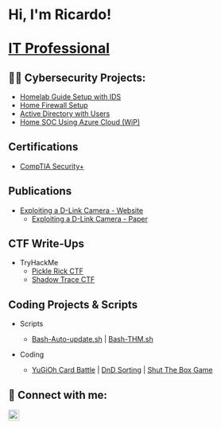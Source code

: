 <h1>Hi, I'm Ricardo! <br/> <a href="https://www.linkedin.com/in/rrivera007"> <br/> IT Professional</a></h1>

<h2>👨‍💻 Cybersecurity Projects:</h2>

 - [Homelab Guide Setup with IDS](https://github.com/RicardoRivera7/HomeLabSetupGuide) <br/>  
 - [Home Firewall Setup](https://github.com/RicardoRivera7/HomeFireWall) <br/>
 - [Active Directory with Users](https://github.com/RicardoRivera7/ActiveDirectorywithUsers)
 - [Home SOC Using Azure Cloud (WiP)](https://github.com/RicardoRivera7/HomeSOCUsingCloud)
   
   

<h2>Certifications</h2>

 - [CompTIA Security+](https://drive.google.com/file/d/189yjvXqCD07E6NFu5unzdU4_NubhBBlU/view?usp=sharing)

<h2>Publications</h2>

- [Exploiting a D-Link Camera - Website](https://www.arcadia.edu/student-life/meet-our-students/fordv/ricardo-rivera-on-exploiting-vulnerabilities-in-d-link-cameras/)
    - [Exploiting a D-Link Camera - Paper](https://www.arcadia.edu/wp-content/uploads/2022/10/Ricardo_Rivera_D-Link_camera_exploitation.pdf)
 

<h2>CTF Write-Ups</h2> 

- TryHackMe
    - [Pickle Rick CTF](https://github.com/RicardoRivera7/PickleRickCTF_Writeup) <br/>
    - [Shadow Trace CTF](https://github.com/RicardoRivera7/ShadowTraceCTF_Writeup) <br/>


 <h2>Coding Projects & Scripts</h2> 

 - Scripts
    - [Bash-Auto-update.sh](https://github.com/RicardoRivera7/-Bash-Auto-update.sh)   |   [Bash-THM.sh](https://github.com/RicardoRivera7/Bash-THM.sh) 

    
 - Coding
   - [YuGiOh Card Battle](https://github.com/RicardoRivera7/YuGiOh_Card_Battle)  | [DnD Sorting](https://github.com/RicardoRivera7/DnDSorting) | [Shut The Box Game](https://github.com/RicardoRivera7/Shut_The_Box_Game)








<h2> 🤳 Connect with me:</h2>

[<img align="left" alt="RicardoRivera | LinkedIn" width="22px" src="https://www.clipartmax.com/png/small/117-1174941_color-circle-linkedin-icon-png-png-images-icon-png-linkedin-blue.png" />][linkedin]



[linkedin]: https://www.linkedin.com/in/rrivera007


